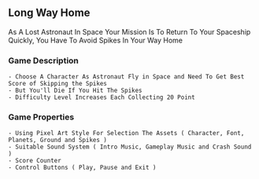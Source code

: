 ## Long Way Home

As A Lost Astronaut In Space Your Mission Is To Return To Your Spaceship Quickly, You Have To Avoid Spikes In Your Way Home

### Game Description
	- Choose A Character As Astronaut Fly in Space and Need To Get Best Score of Skipping the Spikes
	- But You'll Die If You Hit The Spikes
	- Difficulty Level Increases Each Collecting 20 Point

### Game Properties
	- Using Pixel Art Style For Selection The Assets ( Character, Font, Planets, Ground and Spikes )
	- Suitable Sound System ( Intro Music, Gameplay Music and Crash Sound )
	- Score Counter
	- Control Buttons ( Play, Pause and Exit )